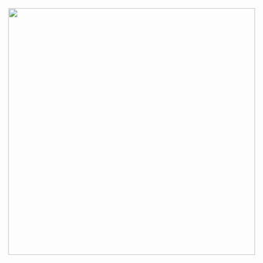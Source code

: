 <img src="https://media.giphy.com/media/v1.Y2lkPTc5MGI3NjExOW40YmJtcTIxZWdoZzhocmMxOW53ajRiOXc1dzNmZ295d2Ftb2pjNyZlcD12MV9pbnRlcm5hbF9naWZfYnlfaWQmY3Q9Zw/KX5nwoDX97AtPvKBF6/giphy.gif" width=500>

